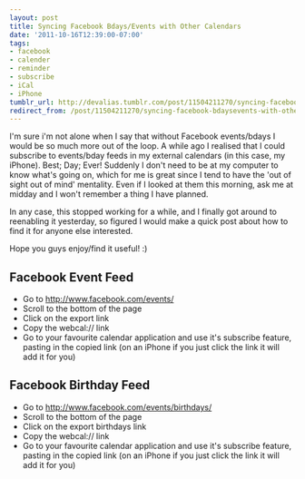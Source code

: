 ```yaml
---
layout: post
title: Syncing Facebook Bdays/Events with Other Calendars
date: '2011-10-16T12:39:00-07:00'
tags:
- facebook
- calender
- reminder
- subscribe
- iCal
- iPhone
tumblr_url: http://devalias.tumblr.com/post/11504211270/syncing-facebook-bdaysevents-with-other-calendars
redirect_from: /post/11504211270/syncing-facebook-bdaysevents-with-other-calendars
---
```

I'm sure i'm not alone when I say that without Facebook events/bdays I would be so much more out of the loop. A while ago I realised that I could subscribe to events/bday feeds in my external calendars (in this case, my iPhone). Best; Day; Ever! Suddenly I don't need to be at my computer to know what's going on, which for me is great since I tend to have the 'out of sight out of mind' mentality. Even if I looked at them this morning, ask me at midday and I won't remember a thing I have planned.

In any case, this stopped working for a while, and I finally got around to reenabling it yesterday, so figured I would make a quick post about how to find it for anyone else interested.

Hope you guys enjoy/find it useful! :)

## Facebook Event Feed

* Go to http://www.facebook.com/events/
* Scroll to the bottom of the page
* Click on the export link
* Copy the webcal:// link
* Go to your favourite calendar application and use it's subscribe feature, pasting in the copied link (on an iPhone if you just click the link it will add it for you)

## Facebook Birthday Feed

* Go to http://www.facebook.com/events/birthdays/
* Scroll to the bottom of the page
* Click on the export birthdays link
* Copy the webcal:// link
* Go to your favourite calendar application and use it's subscribe feature, pasting in the copied link (on an iPhone if you just click the link it will add it for you)
